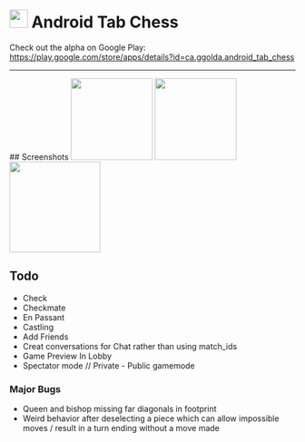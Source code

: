 # <img src="https://github.com/simplegr33n/android-tab-chess/blob/master/screenshots/logos/pawn-icon-10.png" width="32"> Android Tab Chess

Check out the alpha on Google Play:
https://play.google.com/store/apps/details?id=ca.ggolda.android_tab_chess


<hr>
## Screenshots

<img src="https://github.com/simplegr33n/android-tab-chess/blob/master/screenshots/phone0007.jpg" width="144">
<img src="https://github.com/simplegr33n/android-tab-chess/blob/master/screenshots/phone0008.jpg" width="144">
<img src="https://github.com/simplegr33n/android-tab-chess/blob/master/screenshots/tablet0002.jpg" width="160">


## Todo
* Check
* Checkmate
* En Passant
* Castling
* Add Friends
* Creat conversations for Chat rather than using match_ids
* Game Preview In Lobby
* Spectator mode // Private - Public gamemode

### Major Bugs
* Queen and bishop missing far diagonals in footprint
* Weird behavior after deselecting a piece which can allow impossible moves / result in a turn ending without a move made




